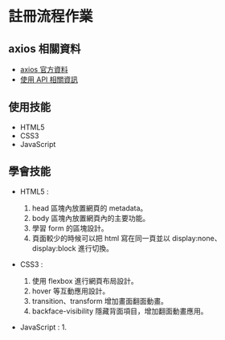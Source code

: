 # 註冊流程作業

## axios 相關資料
* [axios 官方資料](https://github.com/axios/axios)
* [使用 API 相關資訊](https://github.com/hexschool/nodejs_ajax_tutorial)

## 使用技能
* HTML5
* CSS3
* JavaScript

## 學會技能
* HTML5 :
  1. head 區塊內放置網頁的 metadata。
  2. body 區塊內放置網頁內的主要功能。
  3. 學習 form 的區塊設計。
  4. 頁面較少的時候可以把 html 寫在同一頁並以 display:none、display:block 進行切換。
     
* CSS3 :
  1. 使用 flexbox 進行網頁布局設計。
  2. hover 等互動應用設計。
  3. transition、transform 增加畫面翻面動畫。
  4. backface-visibility 隱藏背面項目，增加翻面動畫應用。

* JavaScript :
  1. 
